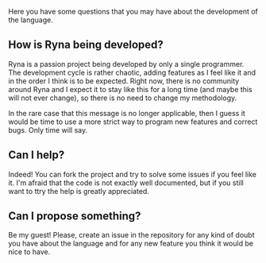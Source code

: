 Here you have some questions that you may have about the development of the language.

## How is Ryna being developed?

Ryna is a passion project being developed by only a single programmer. The development cycle is rather
chaotic, adding features as I feel like it and in the order I think is to be expected. Right now, there is no
community around Ryna and I expect it to stay like this for a long time (and maybe this will not ever change), so there is
no need to change my methodology.

In the rare case that this message is no longer applicable, then I guess it would be time to use a more strict
way to program new features and correct bugs. Only time will say.

## Can I help?

Indeed! You can fork the project and try to solve some issues if you feel like it. I'm afraid that the code is not exactly well
documented, but if you still want to ttry the help is greatly appreciated.

## Can I propose something?

Be my guest! Please, create an issue in the repository for any kind of doubt you have about the language and for any new feature you think it would be
nice to have.